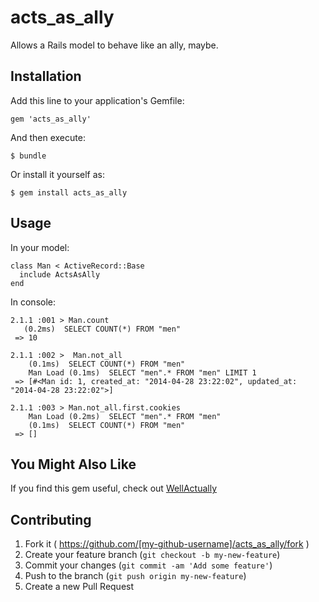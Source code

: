 acts_as_ally
============

Allows a Rails model to behave like an ally, maybe.

## Installation

Add this line to your application's Gemfile:

    gem 'acts_as_ally'

And then execute:

    $ bundle

Or install it yourself as:

    $ gem install acts_as_ally

## Usage

In your model:

    class Man < ActiveRecord::Base
      include ActsAsAlly
    end

In console:

    2.1.1 :001 > Man.count
       (0.2ms)  SELECT COUNT(*) FROM "men"
     => 10

    2.1.1 :002 >  Man.not_all
        (0.1ms)  SELECT COUNT(*) FROM "men"
        Man Load (0.1ms)  SELECT "men".* FROM "men" LIMIT 1
     => [#<Man id: 1, created_at: "2014-04-28 23:22:02", updated_at: "2014-04-28 23:22:02">]

    2.1.1 :003 > Man.not_all.first.cookies
        Man Load (0.2ms)  SELECT "men".* FROM "men"
        (0.1ms)  SELECT COUNT(*) FROM "men"
     => []

## You Might Also Like

If you find this gem useful, check out [WellActually](https://github.com/bantik/well_actually)

## Contributing

1. Fork it ( https://github.com/[my-github-username]/acts_as_ally/fork )
2. Create your feature branch (`git checkout -b my-new-feature`)
3. Commit your changes (`git commit -am 'Add some feature'`)
4. Push to the branch (`git push origin my-new-feature`)
5. Create a new Pull Request

